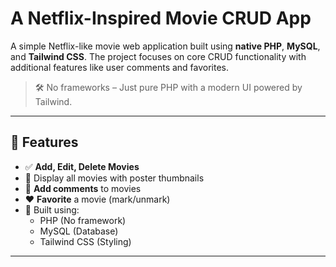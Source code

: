 # A Netflix-Inspired Movie CRUD App

A simple Netflix-like movie web application built using **native PHP**, **MySQL**, and **Tailwind CSS**. The project focuses on core CRUD functionality with additional features like user comments and favorites.

> 🛠️ No frameworks – Just pure PHP with a modern UI powered by Tailwind.

---

## 🚀 Features

- ✅ **Add, Edit, Delete Movies**
- 🎥 Display all movies with poster thumbnails
- 💬 **Add comments** to movies
- ❤️ **Favorite** a movie (mark/unmark)
- 🧰 Built using:
  - PHP (No framework)
  - MySQL (Database)
  - Tailwind CSS (Styling)

---
